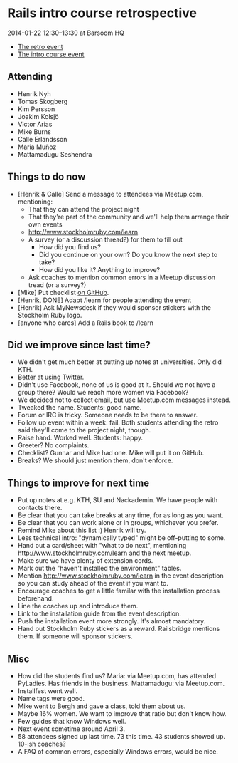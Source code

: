 # Rails intro course retrospective
2014-01-22 12:30–13:30 at Barsoom HQ

* [The retro event](http://www.meetup.com/sthlmrb/events/161067432/)
* [The intro course event](http://www.meetup.com/sthlmrb/events/153113182/)

## Attending

- Henrik Nyh
- Tomas Skogberg
- Kim Persson
- Joakim Kolsjö
- Victor Arias
- Mike Burns
- Calle Erlandsson
- Maria Muñoz
- Mattamadugu Seshendra

## Things to do now

- [Henrik & Calle] Send a message to attendees via Meetup.com, mentioning:
  - That they can attend the project night
  - That they're part of the community and we'll help them arrange their own events
  - <http://www.stockholmruby.com/learn>
  - A survey (or a discussion thread?) for them to fill out
    - How did you find us?
    - Did you continue on your own? Do you know the next step to take?
    - How did you like it? Anything to improve?
  - Ask coaches to mention common errors in a Meetup discussion tread (or a survey?)
- [Mike] Put checklist [on GitHub](https://github.com/sthlmrb/texts/blob/master/checklists.md).
- [Henrik, DONE] Adapt /learn for people attending the event
- [Henrik] Ask MyNewsdesk if they would sponsor stickers with the Stockholm Ruby logo.
- [anyone who cares] Add a Rails book to /learn

## Did we improve since last time?

- We didn't get much better at putting up notes at universities. Only did KTH.
- Better at using Twitter.
- Didn't use Facebook, none of us is good at it. Should we not have a group there? Would we reach more women via Facebook?
- We decided not to collect email, but use Meetup.com messages instead.
- Tweaked the name. Students: good name.
- Forum or IRC is tricky. Someone needs to be there to answer.
- Follow up event within a week: fail. Both students attending the retro said they'll come to the project night, though.
- Raise hand. Worked well. Students: happy.
- Greeter? No complaints.
- Checklist? Gunnar and Mike had one. Mike will put it on GitHub.
- Breaks? We should just mention them, don't enforce.

## Things to improve for next time

- Put up notes at e.g. KTH, SU and Nackademin. We have people with contacts there.
- Be clear that you can take breaks at any time, for as long as you want.
- Be clear that you can work alone or in groups, whichever you prefer.
- Remind Mike about this list :) Henrik will try.
- Less technical intro: "dynamically typed" might be off-putting to some.
- Hand out a card/sheet with "what to do next", mentioning <http://www.stockholmruby.com/learn> and the next meetup.
- Make sure we have plenty of extension cords.
- Mark out the "haven't installed the environment" tables.
- Mention <http://www.stockholmruby.com/learn> in the event description so you can study ahead of the event if you want to.
- Encourage coaches to get a little familar with the installation process beforehand.
- Line the coaches up and introduce them.
- Link to the installation guide from the event description.
- Push the installation event more strongly. It's almost mandatory.
- Hand out Stockholm Ruby stickers as a reward. Railsbridge mentions them. If someone will sponsor stickers.

## Misc

- How did the students find us? Maria: via Meetup.com, has attended PyLadies. Has friends in the business. Mattamadugu: via Meetup.com.
- Installfest went well.
- Name tags were good.
- Mike went to Bergh and gave a class, told them about us.
- Maybe 16% women. We want to improve that ratio but don't know how.
- Few guides that know Windows well.
- Next event sometime around April 3.
- 58 attendees signed up last time. 73 this time. 43 students showed up. 10-ish coaches?
- A FAQ of common errors, especially Windows errors, would be nice.

